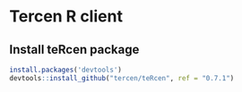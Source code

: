 # Tercen R client

## Install teRcen package

```R
install.packages('devtools')
devtools::install_github("tercen/teRcen", ref = "0.7.1")
```